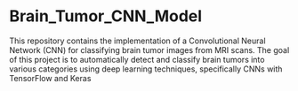 # Brain_Tumor_CNN_Model
 This repository contains the implementation of a Convolutional Neural Network (CNN) for classifying brain tumor images from MRI scans. The goal of this project is to automatically detect and classify brain tumors into various categories using deep learning techniques, specifically CNNs with TensorFlow and Keras
